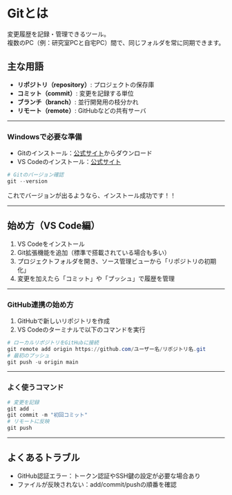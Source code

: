 
# Gitとは
変更履歴を記録・管理できるツール。  
複数のPC（例：研究室PCと自宅PC）間で、同じフォルダを常に同期できます。

## 主な用語
- **リポジトリ（repository）**: プロジェクトの保存庫
- **コミット（commit）**: 変更を記録する単位
- **ブランチ（branch）**: 並行開発用の枝分かれ
- **リモート（remote）**: GitHubなどの共有サーバ

---
### Windowsで必要な準備
- Gitのインストール：[公式サイト](https://git-scm.com/download/win)からダウンロード
- VS Codeのインストール：[公式サイト](https://code.visualstudio.com/)

```powershell
# Gitのバージョン確認
git --version
```
これでバージョンが出るようなら、インストール成功です！！


---
## 始め方（VS Code編）
1. VS Codeをインストール
2. Git拡張機能を追加（標準で搭載されている場合も多い）
3. プロジェクトフォルダを開き、ソース管理ビューから「リポジトリの初期化」
4. 変更を加えたら「コミット」や「プッシュ」で履歴を管理

---
### GitHub連携の始め方
1. GitHubで新しいリポジトリを作成
2. VS Codeのターミナルで以下のコマンドを実行


```powershell
# ローカルリポジトリをGitHubに接続
git remote add origin https://github.com/ユーザー名/リポジトリ名.git
# 最初のプッシュ
git push -u origin main
```

---
### よく使うコマンド
```powershell
# 変更を記録
git add .
git commit -m "初回コミット"
# リモートに反映
git push
```

---
## よくあるトラブル
- GitHub認証エラー：トークン認証やSSH鍵の設定が必要な場合あり
- ファイルが反映されない：add/commit/pushの順番を確認
